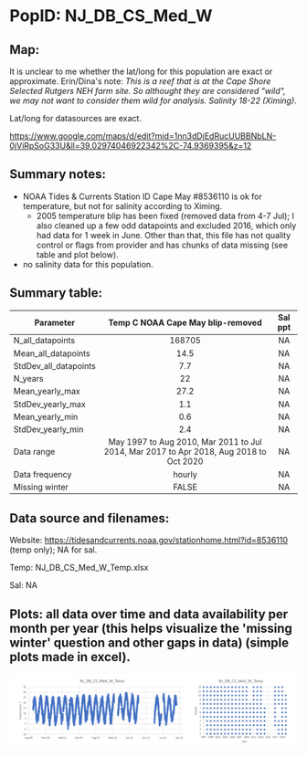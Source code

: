 # PopID: NJ_DB_CS_Med_W

## Map:

It is unclear to me whether the lat/long for this population are exact or approximate. Erin/Dina's note: *This is a reef that is at the Cape Shore Selected Rutgers NEH farm site. So althought they are considered "wild", we may not want to consider them wild for analysis. Salinity 18-22 (Ximing)*. 

Lat/long for datasources are exact.

https://www.google.com/maps/d/edit?mid=1nn3dDjEdRucUUBBNbLN-0jViRpSoG33U&ll=39.02974046922342%2C-74.9369395&z=12

## Summary notes:

- NOAA Tides & Currents Station ID Cape May #8536110 is ok for temperature, but not for salinity according to Ximing.
  - 2005 temperature blip has been fixed (removed data from 4-7 Jul); I also cleaned up a few odd datapoints and excluded 2016, which only had data for 1 week in June. Other than that, this file has not quality control or flags from provider and has chunks of data missing (see table and plot below).
- no salinity data for this population.

## Summary table:

| Parameter             |    Temp C NOAA Cape May blip-removed  |          Sal ppt           |
| ----------------------| :-----------------------------------: | :------------------------: |
| N_all_datapoints      |                168705                 |             NA             |
| Mean_all_datapoints   |                   14.5                |             NA             |
| StdDev_all_datapoints |                     7.7               |             NA             |
| N_years               |                    22                 |             NA             |
| Mean_yearly_max       |                    27.2               |             NA             |
| StdDev_yearly_max     |                    1.1                |             NA             |
| Mean_yearly_min       |                    0.6                |             NA             |
| StdDev_yearly_min     |                    2.4                |             NA             |
| Data range            |May 1997 to Aug 2010, Mar 2011 to Jul 2014, Mar 2017 to Apr 2018, Aug 2018 to Oct 2020|    NA    |
| Data frequency        |                   hourly              |             NA             |
| Missing winter        |                   FALSE               |             NA             |


## Data source and filenames:

Website: https://tidesandcurrents.noaa.gov/stationhome.html?id=8536110 (temp only); NA for sal.

Temp: NJ_DB_CS_Med_W_Temp.xlsx

Sal: NA

## Plots: all data over time and data availability per month per year (this helps visualize the 'missing winter' question and other gaps in data) (simple plots made in excel).

![NJ_DB_CS_Med_W_summary_plots](../img/NJ_DB_CS_Med_W_summary_plots.png)

